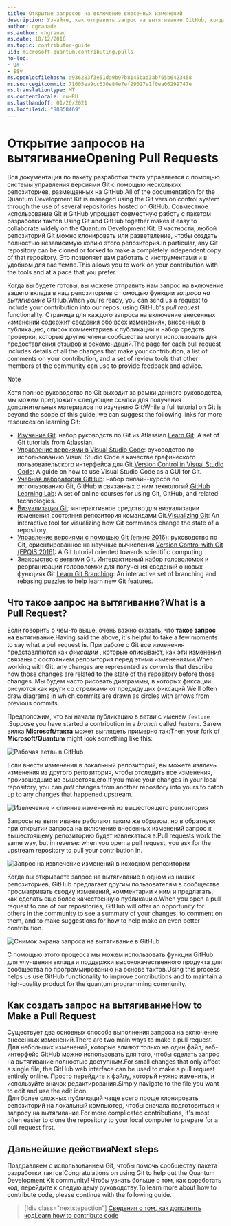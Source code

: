 ```yaml
---
title: Открытие запросов на включение внесенных изменений
description: Узнайте, как отправить запрос на вытягивание GitHub, когда вы будете готовы к отправке кода или документации на Microsoft Quantum Development Kit.
author: cgranade
ms.author: chgranad
ms.date: 10/12/2018
ms.topic: contributor-guide
uid: microsoft.quantum.contributing.pulls
no-loc:
- Q#
- $$v
ms.openlocfilehash: a936283f3e51da9b97b8145bad3ab765b6423458
ms.sourcegitcommit: 71605ea9cc630e84e7ef29027e1f0ea06299747e
ms.translationtype: MT
ms.contentlocale: ru-RU
ms.lasthandoff: 01/26/2021
ms.locfileid: "98858469"
---
```

# <a name="opening-pull-requests"></a><span data-ttu-id="bc776-103">Открытие запросов на вытягивание</span><span class="sxs-lookup"><span data-stu-id="bc776-103">Opening Pull Requests</span></span> #

<span data-ttu-id="bc776-104">Вся документация по пакету разработки такта управляется с помощью системы управления версиями Git с помощью нескольких репозиториев, размещенных на GitHub.</span><span class="sxs-lookup"><span data-stu-id="bc776-104">All of the documentation for the Quantum Development Kit is managed using the Git version control system through the use of several repositories hosted on GitHub.</span></span>
<span data-ttu-id="bc776-105">Совместное использование Git и GitHub упрощает совместную работу с пакетом разработки тактов.</span><span class="sxs-lookup"><span data-stu-id="bc776-105">Using Git and GitHub together makes it easy to collaborate widely on the Quantum Development Kit.</span></span>
<span data-ttu-id="bc776-106">В частности, любой репозиторий Git можно клонировать или разветвление, чтобы создать полностью независимую копию этого репозитория.</span><span class="sxs-lookup"><span data-stu-id="bc776-106">In particular, any Git repository can be cloned or forked to make a completely independent copy of that repository.</span></span>
<span data-ttu-id="bc776-107">Это позволяет вам работать с инструментами и в удобном для вас темпе.</span><span class="sxs-lookup"><span data-stu-id="bc776-107">This allows you to work on your contribution with the tools and at a pace that you prefer.</span></span>

<span data-ttu-id="bc776-108">Когда вы будете готовы, вы можете отправить нам запрос на включение вашего вклада в наш репозиториев с помощью функции _запроса на вытягивание_ GitHub.</span><span class="sxs-lookup"><span data-stu-id="bc776-108">When you're ready, you can send us a request to include your contribution into our repos, using GitHub's _pull request_ functionality.</span></span>
<span data-ttu-id="bc776-109">Страница для каждого запроса на включение внесенных изменений содержит сведения обо всех изменениях, внесенных в публикацию, список комментариев к публикации и набор средств проверки, которые другие члены сообщества могут использовать для предоставления отзывов и рекомендаций.</span><span class="sxs-lookup"><span data-stu-id="bc776-109">The page for each pull request includes details of all the changes that make your contribution, a list of comments on your contribution, and a set of review tools that other members of the community can use to provide feedback and advice.</span></span>

> [!NOTE]
> <span data-ttu-id="bc776-110">Хотя полное руководство по Git выходит за рамки данного руководства, мы можем предложить следующие ссылки для получения дополнительных материалов по изучению Git:</span><span class="sxs-lookup"><span data-stu-id="bc776-110">While a full tutorial on Git is beyond the scope of this guide, we can suggest the following links for more resources on learning Git:</span></span>
>
> - <span data-ttu-id="bc776-111">[Изучение Git](https://www.atlassian.com/git). набор руководств по Git из Atlassian.</span><span class="sxs-lookup"><span data-stu-id="bc776-111">[Learn Git](https://www.atlassian.com/git): A set of Git tutorials from Atlassian.</span></span>
> - <span data-ttu-id="bc776-112">[Управление версиями в Visual Studio Code](https://code.visualstudio.com/docs/editor/versioncontrol): руководство по использованию Visual Studio Code в качестве графического пользовательского интерфейса для Git.</span><span class="sxs-lookup"><span data-stu-id="bc776-112">[Version Control in Visual Studio Code](https://code.visualstudio.com/docs/editor/versioncontrol): A guide on how to use Visual Studio Code as a GUI for Git.</span></span>
> - <span data-ttu-id="bc776-113">[Учебная лаборатория GitHub](https://lab.github.com/): набор онлайн-курсов по использованию Git, GitHub и связанных с ним технологий.</span><span class="sxs-lookup"><span data-stu-id="bc776-113">[GitHub Learning Lab](https://lab.github.com/): A set of online courses for using Git, GitHub, and related technologies.</span></span>
> - <span data-ttu-id="bc776-114">[Визуализация Git](https://git-school.github.io/visualizing-git/): интерактивное средство для визуализации изменения состояния репозитория командами Git.</span><span class="sxs-lookup"><span data-stu-id="bc776-114">[Visualizing Git](https://git-school.github.io/visualizing-git/): An interactive tool for visualizing how Git commands change the state of a repository.</span></span>
> - <span data-ttu-id="bc776-115">[Управление версиями с помощью Git (епкис 2016)](https://nbviewer.jupyter.org/github/QuinnPhys/PythonWorkshop-science/blob/master/lecture-1-scicomp-tools-part1.ipynb#Version-Control-with-Git-(50-Minutes)): руководство по Git, ориентированное на научные вычисления.</span><span class="sxs-lookup"><span data-stu-id="bc776-115">[Version Control with Git (EPQIS 2016)](https://nbviewer.jupyter.org/github/QuinnPhys/PythonWorkshop-science/blob/master/lecture-1-scicomp-tools-part1.ipynb#Version-Control-with-Git-(50-Minutes)): A Git tutorial oriented towards scientific computing.</span></span>
> - <span data-ttu-id="bc776-116">[Знакомство с ветвями Git](https://learngitbranching.js.org/). Интерактивный набор головоломок и реорганизации головоломки для получения сведений о новых функциях Git.</span><span class="sxs-lookup"><span data-stu-id="bc776-116">[Learn Git Branching](https://learngitbranching.js.org/): An interactive set of branching and rebasing puzzles to help learn new Git features.</span></span>

## <a name="what-is-a-pull-request"></a><span data-ttu-id="bc776-117">Что такое запрос на вытягивание?</span><span class="sxs-lookup"><span data-stu-id="bc776-117">What is a Pull Request?</span></span> ##

<span data-ttu-id="bc776-118">Если говорить о чем-то выше, очень важно сказать, что **такое запрос на** вытягивание.</span><span class="sxs-lookup"><span data-stu-id="bc776-118">Having said the above, it's helpful to take a few moments to say what a pull request **is**.</span></span>
<span data-ttu-id="bc776-119">При работе с Git все изменения представляются как _фиксации_ , которые описывают, как эти изменения связаны с состоянием репозитория перед этими изменениями.</span><span class="sxs-lookup"><span data-stu-id="bc776-119">When working with Git, any changes are represented as _commits_ that describe how those changes are related to the state of the repository before those changes.</span></span>
<span data-ttu-id="bc776-120">Мы будем часто рисовать диаграммы, в которых фиксации рисуются как круги со стрелками от предыдущих фиксаций.</span><span class="sxs-lookup"><span data-stu-id="bc776-120">We'll often draw diagrams in which commits are drawn as circles with arrows from previous commits.</span></span>

<span data-ttu-id="bc776-121">Предположим, что вы начали публикацию в _ветви_ с именем `feature` .</span><span class="sxs-lookup"><span data-stu-id="bc776-121">Suppose you have started a contribution in a _branch_ called `feature`.</span></span>
<span data-ttu-id="bc776-122">Затем вилка **Microsoft/такта** может выглядеть примерно так:</span><span class="sxs-lookup"><span data-stu-id="bc776-122">Then your fork of **Microsoft/Quantum** might look something like this:</span></span>

![Рабочая ветвь в GitHub](~/media/git-workflow-step0.png)

<span data-ttu-id="bc776-124">Если внести изменения в локальный репозиторий, вы можете _извлечь_ изменения из другого репозитория, чтобы отследить все изменения, произошедшие из вышестоящего.</span><span class="sxs-lookup"><span data-stu-id="bc776-124">If you make your changes in your local repository, you can _pull_ changes from another repository into yours to catch up to any changes that happened upstream.</span></span>

![Извлечение и слияние изменений из вышестоящего репозитория](~/media/git-workflow-step1.png)

<span data-ttu-id="bc776-126">Запросы на вытягивание работают таким же образом, но в обратную: при открытии запроса на включение внесенных изменений запрос к вышестоящему репозиторию будет извлекаться в.</span><span class="sxs-lookup"><span data-stu-id="bc776-126">Pull requests work the same way, but in reverse: when you open a pull request, you ask for the upstream repository to pull your contribution in.</span></span>

![Запрос на извлечение изменений в исходном репозитории](~/media/git-workflow-step2.png)

<span data-ttu-id="bc776-128">Когда вы открываете запрос на вытягивание в одном из наших репозиториев, GitHub предлагает другим пользователям в сообществе просматривать сводку изменений, комментарии к ним и предлагать, как сделать еще более качественную публикацию.</span><span class="sxs-lookup"><span data-stu-id="bc776-128">When you open a pull request to one of our repositories, GitHub will offer an opportunity for others in the community to see a summary of your changes, to comment on them, and to make suggestions for how to help make an even better contribution.</span></span>

![Снимок экрана запроса на вытягивание в GitHub](~/media/pull-request-header.png)

<span data-ttu-id="bc776-130">С помощью этого процесса мы можем использовать функции GitHub для улучшения вклада и поддержки высококачественного продукта для сообщества по программированию на основе тактов.</span><span class="sxs-lookup"><span data-stu-id="bc776-130">Using this process helps us use GitHub functionality to improve contributions and to maintain a high-quality product for the quantum programming community.</span></span>

## <a name="how-to-make-a-pull-request"></a><span data-ttu-id="bc776-131">Как создать запрос на вытягивание</span><span class="sxs-lookup"><span data-stu-id="bc776-131">How to Make a Pull Request</span></span> ##

<span data-ttu-id="bc776-132">Существует два основных способа выполнения запроса на включение внесенных изменений.</span><span class="sxs-lookup"><span data-stu-id="bc776-132">There are two main ways to make a pull request.</span></span>  
<span data-ttu-id="bc776-133">Для небольших изменений, которые влияют только на один файл, веб-интерфейс GitHub можно использовать для того, чтобы сделать запрос на вытягивание полностью доступным.</span><span class="sxs-lookup"><span data-stu-id="bc776-133">For small changes that only affect a single file, the GitHub web interface can be used to make a pull request entirely online.</span></span> <span data-ttu-id="bc776-134">Просто перейдите к файлу, который нужно изменить, и используйте значок редактирования.</span><span class="sxs-lookup"><span data-stu-id="bc776-134">Simply navigate to the file you want to edit and use the edit icon.</span></span>  
<span data-ttu-id="bc776-135">Для более сложных публикаций чаще всего проще клонировать репозиторий на локальный компьютер, чтобы сначала подготовиться к запросу на вытягивание.</span><span class="sxs-lookup"><span data-stu-id="bc776-135">For more complicated contributions, it's most often easier to clone the repository to your local computer to prepare for a pull request first.</span></span>

<!--
### Using the Web Interface ###

**TODO**

### Command-Line and GitHub Flow ###

Most of the time, it's easier to prepare a pull request on your own computer; that makes it easier to work incrementally, and to test your changes.
If you haven't already done so, the first step is to _fork_ the repository that you'd like to contribute to.
Forking makes a complete clone of the original repository, but under your GitHub account instead of under [Microsoft](http://github.com/Microsoft/) or [MicrosoftDocs](http://github.com/MicrosoftDocs/).
This way, you can edit your personal fork to your heart's content before making a pull request for your work.

**TODO: pick up here**

## Code Review and Etiquette ##

**TODO: PR ettiquette, reviews, etc.**

-->

## <a name="next-steps"></a><span data-ttu-id="bc776-136">Дальнейшие действия</span><span class="sxs-lookup"><span data-stu-id="bc776-136">Next steps</span></span> ##

<span data-ttu-id="bc776-137">Поздравляем с использованием Git, чтобы помочь сообществу пакета разработки тактов!</span><span class="sxs-lookup"><span data-stu-id="bc776-137">Congratulations on using Git to help out the Quantum Development Kit community!</span></span>
<span data-ttu-id="bc776-138">Чтобы узнать больше о том, как доработать код, перейдите к следующему руководству.</span><span class="sxs-lookup"><span data-stu-id="bc776-138">To learn more about how to contribute code, please continue with the following guide.</span></span>

> [!div class="nextstepaction"]
> [<span data-ttu-id="bc776-139">Сведения о том, как дополнять код</span><span class="sxs-lookup"><span data-stu-id="bc776-139">Learn how to contribute code</span></span>](xref:microsoft.quantum.contributing.code)
